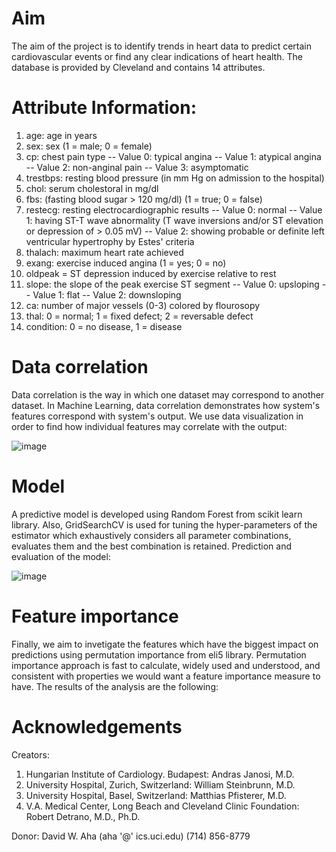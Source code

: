 # Aim 
The aim of the project is to identify trends in heart data to predict certain cardiovascular events or find any clear indications of heart health. The database is provided by Cleveland and contains 14 attributes.

# Attribute Information:
1) age: age in years
2) sex: sex (1 = male; 0 = female)
3) cp: chest pain type
-- Value 0: typical angina
-- Value 1: atypical angina
-- Value 2: non-anginal pain
-- Value 3: asymptomatic
4) trestbps: resting blood pressure (in mm Hg on admission to the hospital)
5) chol: serum cholestoral in mg/dl
6) fbs: (fasting blood sugar > 120 mg/dl) (1 = true; 0 = false)
7) restecg: resting electrocardiographic results
-- Value 0: normal
-- Value 1: having ST-T wave abnormality (T wave inversions and/or ST elevation or depression of > 0.05 mV)
-- Value 2: showing probable or definite left ventricular hypertrophy by Estes' criteria
8) thalach: maximum heart rate achieved
9) exang: exercise induced angina (1 = yes; 0 = no)
10) oldpeak = ST depression induced by exercise relative to rest
11) slope: the slope of the peak exercise ST segment
-- Value 0: upsloping
-- Value 1: flat
-- Value 2: downsloping
12) ca: number of major vessels (0-3) colored by flourosopy
13) thal: 0 = normal; 1 = fixed defect; 2 = reversable defect
14) condition: 0 = no disease, 1 = disease


# Data correlation
Data correlation is the way in which one dataset may correspond to another dataset. In Machine Learning, data correlation demonstrates how system's features correspond with system's output. We use data visualization in order to find how individual features may correlate with the output:

![image](https://user-images.githubusercontent.com/43147324/86821795-81e1b600-c093-11ea-9644-87f6b48d7928.png)


# Model 
A predictive model is developed using Random Forest from scikit learn library. Also, GridSearchCV is used for tuning the hyper-parameters of the estimator which  exhaustively considers all parameter combinations, evaluates them and the best combination is retained. Prediction and evaluation of the model:

![image](https://user-images.githubusercontent.com/43147324/86923619-f28dde80-c136-11ea-86f6-06cd1b12e831.png)


# Feature importance
Finally, we aim to invetigate the features which have the biggest impact on predictions using permutation importance from eli5 library. Permutation importance approach is fast to calculate, widely used and understood, and consistent with properties we would want a feature importance measure to have. The results of the analysis are the following:



# Acknowledgements
Creators:

1) Hungarian Institute of Cardiology. Budapest: Andras Janosi, M.D.
2) University Hospital, Zurich, Switzerland: William Steinbrunn, M.D.
3) University Hospital, Basel, Switzerland: Matthias Pfisterer, M.D.
4) V.A. Medical Center, Long Beach and Cleveland Clinic Foundation: Robert Detrano, M.D., Ph.D.

Donor:
David W. Aha (aha '@' ics.uci.edu) (714) 856-8779


